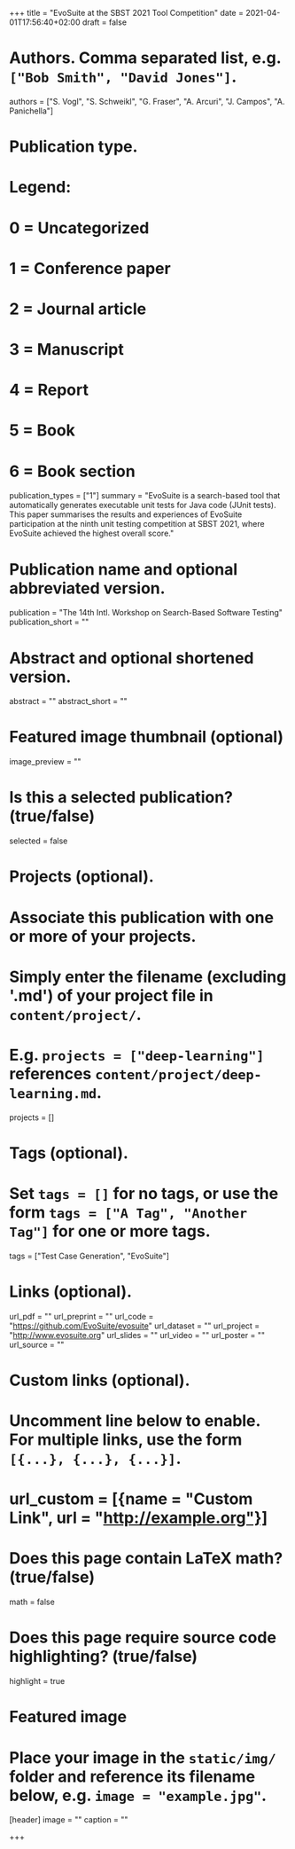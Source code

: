 +++
title = "EvoSuite at the SBST 2021 Tool Competition"
date = 2021-04-01T17:56:40+02:00
draft = false

# Authors. Comma separated list, e.g. `["Bob Smith", "David Jones"]`.
authors = ["S. Vogl", "S. Schweikl", "G. Fraser", "A. Arcuri", "J. Campos", "A. Panichella"]

# Publication type.
# Legend:
# 0 = Uncategorized
# 1 = Conference paper
# 2 = Journal article
# 3 = Manuscript
# 4 = Report
# 5 = Book
# 6 = Book section
publication_types = ["1"]
summary = "EvoSuite is a search-based tool that automatically generates executable unit tests for Java code (JUnit tests). This paper summarises the results and experiences of EvoSuite participation at the ninth unit testing competition at SBST 2021, where EvoSuite achieved the highest overall score." 

# Publication name and optional abbreviated version.
publication = "The 14th Intl. Workshop on Search-Based Software Testing"
publication_short = ""

# Abstract and optional shortened version.
abstract = ""
abstract_short = ""

# Featured image thumbnail (optional)
image_preview = ""

# Is this a selected publication? (true/false)
selected = false

# Projects (optional).
#   Associate this publication with one or more of your projects.
#   Simply enter the filename (excluding '.md') of your project file in `content/project/`.
#   E.g. `projects = ["deep-learning"]` references `content/project/deep-learning.md`.
projects = []

# Tags (optional).
#   Set `tags = []` for no tags, or use the form `tags = ["A Tag", "Another Tag"]` for one or more tags.
tags = ["Test Case Generation", "EvoSuite"]

# Links (optional).
url_pdf = ""
url_preprint = ""
url_code = "https://github.com/EvoSuite/evosuite"
url_dataset = ""
url_project = "http://www.evosuite.org"
url_slides = ""
url_video = ""
url_poster = ""
url_source = ""

# Custom links (optional).
#   Uncomment line below to enable. For multiple links, use the form `[{...}, {...}, {...}]`.
# url_custom = [{name = "Custom Link", url = "http://example.org"}]

# Does this page contain LaTeX math? (true/false)
math = false

# Does this page require source code highlighting? (true/false)
highlight = true

# Featured image
# Place your image in the `static/img/` folder and reference its filename below, e.g. `image = "example.jpg"`.
[header]
image = ""
caption = ""

+++
